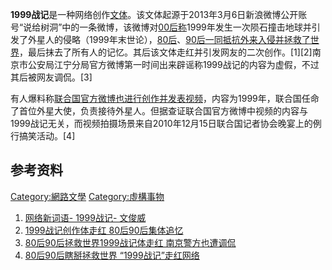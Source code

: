 **1999战记**是一种网络创作[文体](https://zh.wikipedia.org/wiki/文体 "wikilink")。该文体起源于2013年3月6日新浪微博公开账号“说给树洞”中的一条微博，该微博对[00后称](https://zh.wikipedia.org/wiki/00后 "wikilink")1999年发生一次陨石撞击地球并引发了外星人的侵略（1999年末世论），[80后](https://zh.wikipedia.org/wiki/80后 "wikilink")、[90后一同抵抗外来入侵并拯救了世界](https://zh.wikipedia.org/wiki/90后 "wikilink")，最后抹去了所有人的记忆。其后该文体走红并引发网友的二次创作。\[1\]\[2\]南京市公安局江宁分局官方微博第一时间出来辟谣称1999战记的内容为虚假，不过其后被网友调侃。\[3\]

有人爆料称[联合国官方微博也进行创作并发表视频](https://zh.wikipedia.org/wiki/联合国 "wikilink")，内容为1999年，联合国任命了首位外星大使，负责接待外星人。但据查证联合国官方微博中视频的内容与1999战记无关，而视频拍摄场景来自2010年12月15日联合国记者协会晚宴上的例行搞笑活动。\[4\]

## 参考资料

[Category:網路文學](https://zh.wikipedia.org/wiki/Category:網路文學 "wikilink") [Category:虛構事物](https://zh.wikipedia.org/wiki/Category:虛構事物 "wikilink")

1.  [网络新词语- 1999战记- 文俊威](http://news.163.com/15/0514/15/APJAUQ1V00014AED.html)
2.  [1999战记创作体走红 80后90后集体追忆](http://www.chinaz.com/news/2013/0307/294933.shtml)
3.  [80后90后拯救世界1999战记体走红 南京警方也遭调侃](http://news.longhoo.net/2013-03/09/content_10570994.htm?bsh_bid=201999937)
4.  [80后90后瞎掰拯救世界 “1999战记”走红网络](http://yuqing.jschina.com.cn/system/2013/03/08/016486291.shtml)